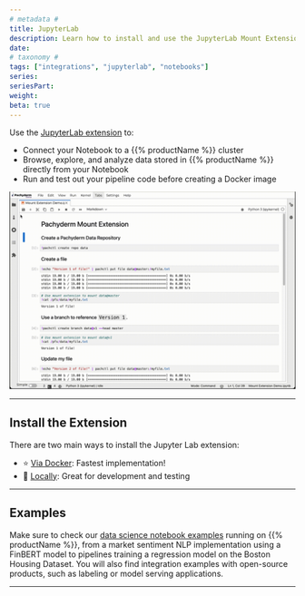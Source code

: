 ```yaml
---
# metadata # 
title: JupyterLab
description: Learn how to install and use the JupyterLab Mount Extension.
date: 
# taxonomy #
tags: ["integrations", "jupyterlab", "notebooks"]
series:
seriesPart:
weight: 
beta: true 
---
```


Use the [JupyterLab extension](https://pypi.org/project/jupyterlab-pachyderm/) to:

- Connect your Notebook to a {{% productName %}} cluster
- Browse, explore, and analyze data stored in {{% productName %}} directly from your Notebook
- Run and test out your pipeline code before creating a Docker image

![Mount extension in action](/images/mount-extension.gif)

---

## Install the Extension 

There are two main ways to install the Jupyter Lab extension:

- ⭐ [Via Docker](./docker-install): Fastest implementation!
- 🧪 [Locally](./local-install): Great for development and testing

---

## Examples 

Make sure to check our [data science notebook examples](https://github.com/pachyderm/examples) running on {{% productName %}}, from a market sentiment NLP implementation using a FinBERT model to pipelines training a regression model on the Boston Housing Dataset. You will also find integration examples with open-source products, such as labeling or model serving applications. 

---